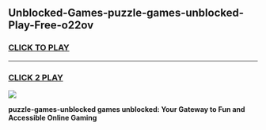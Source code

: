 
## Unblocked-Games-puzzle-games-unblocked-Play-Free-o22ov
<h3>
<a href="https://premium76.site?title=puzzle-games-unblocked&ref=21A">CLICK TO PLAY</a></h3>
<hr>

<h3>
<a href="https://premium76.site?title=puzzle-games-unblocked&ref=21A">CLICK 2 PLAY</a>
  
</h3>

<a href="https://premium76.site?title=puzzle-games-unblocked&ref=21A"><img src="https://clearcache.store/games.png"></a>


**puzzle-games-unblocked games unblocked: Your Gateway to Fun and Accessible Online Gaming**
